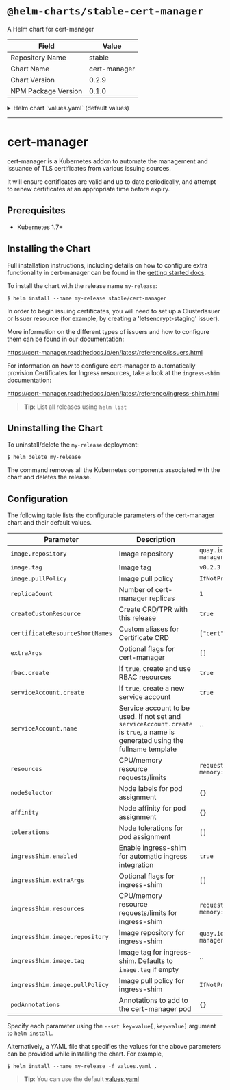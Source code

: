 # `@helm-charts/stable-cert-manager`

A Helm chart for cert-manager

| Field               | Value        |
| ------------------- | ------------ |
| Repository Name     | stable       |
| Chart Name          | cert-manager |
| Chart Version       | 0.2.9        |
| NPM Package Version | 0.1.0        |

<details>

<summary>Helm chart `values.yaml` (default values)</summary>

```yaml
# Default values for cert-manager.
# This is a YAML-formatted file.
# Declare variables to be passed into your templates.
replicaCount: 1

image:
  repository: quay.io/jetstack/cert-manager-controller
  tag: v0.2.4
  pullPolicy: IfNotPresent

createCustomResource: true

certificateResourceShortNames: ['cert', 'certs']

rbac:
  # Specifies whether RBAC resources should be created
  create: true

serviceAccount:
  # Specifies whether a service account should be created
  create: true
  # The name of the service account to use.
  # If not set and create is true, a name is generated using the fullname template
  name:

# Optional additional arguments
extraArgs:
  []
  # Use this flag to set a namespace that cert-manager will use to store
  # supporting resources required for each ClusterIssuer (default is kube-system)
  # - --cluster-resource-namespace=kube-system

resources:
  {}
  # requests:
  #   cpu: 10m
  #   memory: 32Mi

podAnnotations: {}

nodeSelector: {}

ingressShim:
  enabled: true

  # Optional additional arguments for ingress-shim
  extraArgs:
    []
    # Use these flags to specify the default Issuer/ClusterIssuer
    # (IMPORTANT: You need to create this Issuer/ClusterIssuer resource yourself)
    # - --default-issuer-name=letsencrypt-prod
    # - --default-issuer-kind=ClusterIssuer

  resources:
    {}
    # requests:
    #   cpu: 10m
    #   memory: 32Mi

  image:
    repository: quay.io/jetstack/cert-manager-ingress-shim

    # Defaults to image.tag.
    # You should only change this if you know what you are doing!
    # tag: v0.2.3

    pullPolicy: IfNotPresent

# This is used by the static manifest generator in order to create a static
# namespace manifest for the namespace that cert-manager is being installed
# within. It should **not** be used if you are using Helm for deployment.
createNamespaceResource: false
```

</details>

---

# cert-manager

cert-manager is a Kubernetes addon to automate the management and issuance of
TLS certificates from various issuing sources.

It will ensure certificates are valid and up to date periodically, and attempt
to renew certificates at an appropriate time before expiry.

## Prerequisites

- Kubernetes 1.7+

## Installing the Chart

Full installation instructions, including details on how to configure extra
functionality in cert-manager can be found in the [getting started docs](https://cert-manager.readthedocs.io/en/latest/getting-started/).

To install the chart with the release name `my-release`:

```console
$ helm install --name my-release stable/cert-manager
```

In order to begin issuing certificates, you will need to set up a ClusterIssuer
or Issuer resource (for example, by creating a 'letsencrypt-staging' issuer).

More information on the different types of issuers and how to configure them
can be found in our documentation:

https://cert-manager.readthedocs.io/en/latest/reference/issuers.html

For information on how to configure cert-manager to automatically provision
Certificates for Ingress resources, take a look at the `ingress-shim`
documentation:

https://cert-manager.readthedocs.io/en/latest/reference/ingress-shim.html

> **Tip**: List all releases using `helm list`

## Uninstalling the Chart

To uninstall/delete the `my-release` deployment:

```console
$ helm delete my-release
```

The command removes all the Kubernetes components associated with the chart and deletes the release.

## Configuration

The following table lists the configurable parameters of the cert-manager chart and their default values.

| Parameter                       | Description                                                                                                                   | Default                                      |
| ------------------------------- | ----------------------------------------------------------------------------------------------------------------------------- | -------------------------------------------- |
| `image.repository`              | Image repository                                                                                                              | `quay.io/jetstack/cert-manager-controller`   |
| `image.tag`                     | Image tag                                                                                                                     | `v0.2.3`                                     |
| `image.pullPolicy`              | Image pull policy                                                                                                             | `IfNotPresent`                               |
| `replicaCount`                  | Number of cert-manager replicas                                                                                               | `1`                                          |
| `createCustomResource`          | Create CRD/TPR with this release                                                                                              | `true`                                       |
| `certificateResourceShortNames` | Custom aliases for Certificate CRD                                                                                            | `["cert", "certs"]`                          |
| `extraArgs`                     | Optional flags for cert-manager                                                                                               | `[]`                                         |
| `rbac.create`                   | If `true`, create and use RBAC resources                                                                                      | `true`                                       |
| `serviceAccount.create`         | If `true`, create a new service account                                                                                       | `true`                                       |
| `serviceAccount.name`           | Service account to be used. If not set and `serviceAccount.create` is `true`, a name is generated using the fullname template | ``                                           |
| `resources`                     | CPU/memory resource requests/limits                                                                                           | `requests: {cpu: 10m, memory: 32Mi}`         |
| `nodeSelector`                  | Node labels for pod assignment                                                                                                | `{}`                                         |
| `affinity`                      | Node affinity for pod assignment                                                                                              | `{}`                                         |
| `tolerations`                   | Node tolerations for pod assignment                                                                                           | `[]`                                         |
| `ingressShim.enabled`           | Enable ingress-shim for automatic ingress integration                                                                         | `true`                                       |
| `ingressShim.extraArgs`         | Optional flags for ingress-shim                                                                                               | `[]`                                         |
| `ingressShim.resources`         | CPU/memory resource requests/limits for ingress-shim                                                                          | `requests: {cpu: 10m, memory: 32Mi}`         |
| `ingressShim.image.repository`  | Image repository for ingress-shim                                                                                             | `quay.io/jetstack/cert-manager-ingress-shim` |
| `ingressShim.image.tag`         | Image tag for ingress-shim. Defaults to `image.tag` if empty                                                                  | ``                                           |
| `ingressShim.image.pullPolicy`  | Image pull policy for ingress-shim                                                                                            | `IfNotPresent`                               |
| `podAnnotations`                | Annotations to add to the cert-manager pod                                                                                    | `{}`                                         |

Specify each parameter using the `--set key=value[,key=value]` argument to `helm install`.

Alternatively, a YAML file that specifies the values for the above parameters can be provided while installing the chart. For example,

```console
$ helm install --name my-release -f values.yaml .
```

> **Tip**: You can use the default [values.yaml](values.yaml)
